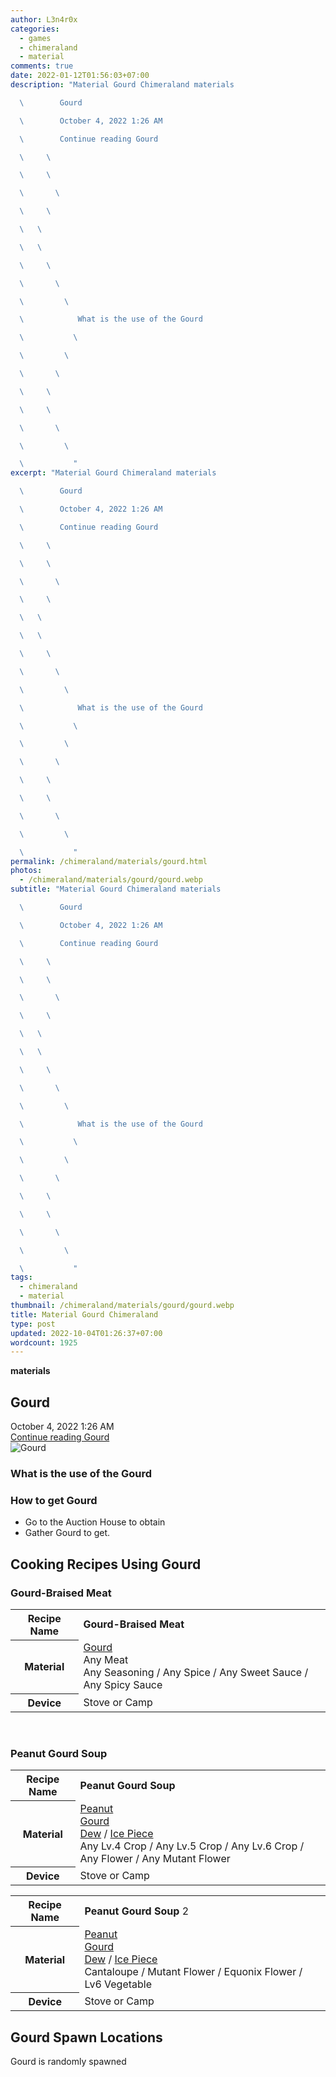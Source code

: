 ```yaml
---
author: L3n4r0x
categories:
  - games
  - chimeraland
  - material
comments: true
date: 2022-01-12T01:56:03+07:00
description: "Material Gourd Chimeraland materials

  \        Gourd

  \        October 4, 2022 1:26 AM

  \        Continue reading Gourd

  \     \ 

  \     \ 

  \       \ 

  \     \ 

  \   \ 

  \   \ 

  \     \ 

  \       \ 

  \         \ 

  \            What is the use of the Gourd

  \           \ 

  \         \ 

  \       \ 

  \     \ 

  \     \ 

  \       \ 

  \         \ 

  \           "
excerpt: "Material Gourd Chimeraland materials

  \        Gourd

  \        October 4, 2022 1:26 AM

  \        Continue reading Gourd

  \     \ 

  \     \ 

  \       \ 

  \     \ 

  \   \ 

  \   \ 

  \     \ 

  \       \ 

  \         \ 

  \            What is the use of the Gourd

  \           \ 

  \         \ 

  \       \ 

  \     \ 

  \     \ 

  \       \ 

  \         \ 

  \           "
permalink: /chimeraland/materials/gourd.html
photos:
  - /chimeraland/materials/gourd/gourd.webp
subtitle: "Material Gourd Chimeraland materials

  \        Gourd

  \        October 4, 2022 1:26 AM

  \        Continue reading Gourd

  \     \ 

  \     \ 

  \       \ 

  \     \ 

  \   \ 

  \   \ 

  \     \ 

  \       \ 

  \         \ 

  \            What is the use of the Gourd

  \           \ 

  \         \ 

  \       \ 

  \     \ 

  \     \ 

  \       \ 

  \         \ 

  \           "
tags:
  - chimeraland
  - material
thumbnail: /chimeraland/materials/gourd/gourd.webp
title: Material Gourd Chimeraland
type: post
updated: 2022-10-04T01:26:37+07:00
wordcount: 1925
---
```


<link
  rel="stylesheet"
  href="https://rawcdn.githack.com/dimaslanjaka/Web-Manajemen/870a349/css/bootstrap-5-3-0-alpha3-wrapper.css"
/>
<section id="bootstrap-wrapper">
  <div data-bs-theme="dark">
    <div
      class="row g-0 border rounded overflow-hidden flex-md-row mb-4 shadow-sm position-relative bg-dark text-light"
    >
      <div class="col p-4 d-flex flex-column position-static">
        <strong class="d-inline-block mb-2 text-success">materials</strong>
        <h2 class="mb-0">Gourd</h2>
        <div class="mb-1 text-muted">October 4, 2022 1:26 AM</div>
        <a
          href="/chimeraland/materials/gourd.html"
          class="stretched-link d-none text-primary"
          >Continue reading Gourd</a
        >
      </div>
      <div class="col-auto d-none d-md-block d-lg-block">
        <img
          src="https://www.webmanajemen.com/chimeraland/materials/gourd/gourd.webp"
          alt="Gourd"
        />
      </div>
    </div>
    <div class="row">
      <div class="col-lg-6 col-12 mb-2">
        <div class="card">
          <div class="card-body">
            <h3 class="card-title">What is the use of the Gourd</h3>
            <div class="card-text"><ul></ul></div>
          </div>
        </div>
      </div>
      <div class="col-lg-6 col-12 mb-2">
        <div class="card">
          <div class="card-body">
            <h3 class="card-title">How to get Gourd</h3>
            <div class="card-text">
              <ul>
                <li>Go to the Auction House to obtain</li>
                <li>Gather Gourd to get.</li>
              </ul>
            </div>
          </div>
        </div>
      </div>
      <div class="col-12 mb-2">
        <h2 id="cookable">Cooking Recipes Using Gourd</h2>
        <div id="recipe-gourd-braised-meat">
          <h3 id="item-gourd-braised-meat">Gourd-Braised Meat</h3>
          <div class="mb-2">
            <table class="table">
              <tr>
                <th>Recipe Name</th>
                <td><b>Gourd-Braised Meat</b></td>
              </tr>
              <tr>
                <th>Material</th>
                <td>
                  <a
                    class="text-decoration-none text-primary"
                    href="/chimeraland/materials/gourd.html"
                    >Gourd</a
                  ><br />Any Meat<br />Any Seasoning<span> / </span>Any
                  Spice<span> / </span>Any Sweet Sauce<span> / </span>Any Spicy
                  Sauce
                </td>
              </tr>
              <tr>
                <th>Device</th>
                <td>Stove or Camp</td>
              </tr>
            </table>
          </div>
        </div>
        <br />
        <div id="recipe-peanut-gourd-soup">
          <h3 id="item-peanut-gourd-soup">Peanut Gourd Soup</h3>
          <div class="mb-2">
            <table class="table">
              <tr>
                <th>Recipe Name</th>
                <td><b>Peanut Gourd Soup</b></td>
              </tr>
              <tr>
                <th>Material</th>
                <td>
                  <a
                    class="text-decoration-none text-primary"
                    href="/chimeraland/materials/peanut.html"
                    >Peanut</a
                  ><br /><a
                    class="text-decoration-none text-primary"
                    href="/chimeraland/materials/gourd.html"
                    >Gourd</a
                  ><br /><a
                    class="text-decoration-none text-primary"
                    href="/chimeraland/materials/dew.html"
                    >Dew</a
                  ><span> / </span
                  ><a
                    class="text-decoration-none text-primary"
                    href="/chimeraland/materials/ice-piece.html"
                    >Ice Piece</a
                  ><br />Any Lv.4 Crop<span> / </span>Any Lv.5 Crop<span>
                    / </span
                  >Any Lv.6 Crop<span> / </span>Any Flower<span> / </span>Any
                  Mutant Flower
                </td>
              </tr>
              <tr>
                <th>Device</th>
                <td>Stove or Camp</td>
              </tr>
            </table>
          </div>
          <div class="mb-2">
            <table class="table">
              <tr>
                <th>Recipe Name</th>
                <td><b>Peanut Gourd Soup</b> 2</td>
              </tr>
              <tr>
                <th>Material</th>
                <td>
                  <a
                    class="text-decoration-none text-primary"
                    href="/chimeraland/materials/peanut.html"
                    >Peanut</a
                  ><br /><a
                    class="text-decoration-none text-primary"
                    href="/chimeraland/materials/gourd.html"
                    >Gourd</a
                  ><br /><a
                    class="text-decoration-none text-primary"
                    href="/chimeraland/materials/dew.html"
                    >Dew</a
                  ><span> / </span
                  ><a
                    class="text-decoration-none text-primary"
                    href="/chimeraland/materials/ice-piece.html"
                    >Ice Piece</a
                  ><br />Cantaloupe<span> / </span>Mutant Flower<span> / </span
                  >Equonix Flower<span> / </span>Lv6 Vegetable
                </td>
              </tr>
              <tr>
                <th>Device</th>
                <td>Stove or Camp</td>
              </tr>
            </table>
          </div>
        </div>
      </div>
      <div class="col-12 mb-2">
        <h2>Gourd Spawn Locations</h2>
        <p>Gourd is randomly spawned</p>
      </div>
    </div>
  </div>
</section>